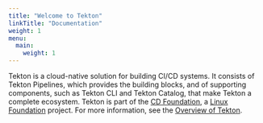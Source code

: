 ```yaml
---
title: "Welcome to Tekton"
linkTitle: "Documentation"
weight: 1
menu:
  main:
    weight: 1
---
```


Tekton is a cloud-native solution for building CI/CD systems. It consists of
Tekton Pipelines, which provides the building blocks, and of supporting
components, such as Tekton CLI and Tekton Catalog, that make Tekton a complete
ecosystem.  Tekton is part of the [CD Foundation](https://cd.foundation/), a
[Linux Foundation](https://www.linuxfoundation.org/projects/) project. For more
information, see the [Overview of Tekton](/docs/concepts/overview/).

